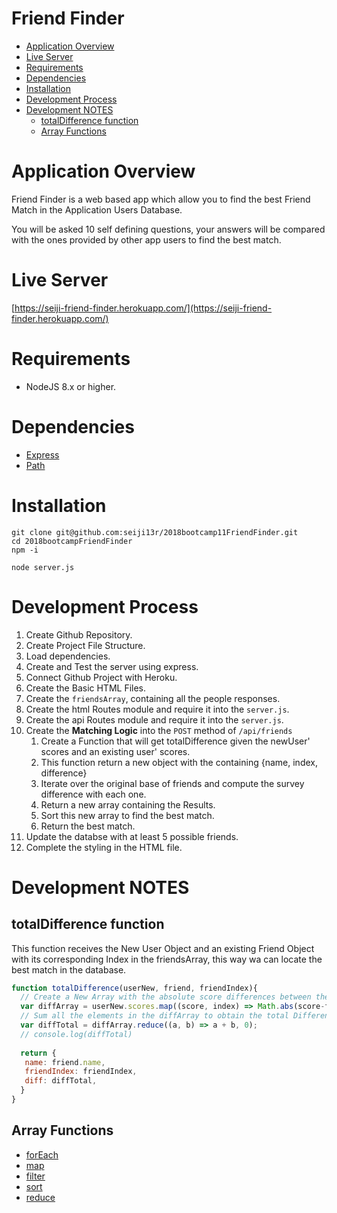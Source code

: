 # Friend Finder <!-- omit in toc -->
<!-- TOC -->

- [Application Overview](#application-overview)
- [Live Server](#live-server)
- [Requirements](#requirements)
- [Dependencies](#dependencies)
- [Installation](#installation)
- [Development Process](#development-process)
- [Development NOTES](#development-notes)
  - [totalDifference function](#totaldifference-function)
  - [Array Functions](#array-functions)

<!-- /TOC -->

# Application Overview

Friend Finder is a web based app which allow you to find the best Friend Match in the Application Users Database.

You will be asked 10 self defining questions, your answers will be compared with the ones provided by other app users to find the best match.


# Live Server
[https://seiji-friend-finder.herokuapp.com/](https://seiji-friend-finder.herokuapp.com/)

# Requirements

* NodeJS 8.x or higher.

# Dependencies
* [Express](https://expressjs.com/en/starter/installing.html)
* [Path](https://github.com/jinder/path)

# Installation
```console
git clone git@github.com:seiji13r/2018bootcamp11FriendFinder.git
cd 2018bootcampFriendFinder
npm -i

node server.js
```

# Development Process
1. Create Github Repository.
2. Create Project File Structure.
3. Load dependencies.
4. Create and Test the server using express.
5. Connect Github Project with Heroku.
6. Create the Basic HTML Files.
7. Create the `friendsArray`, containing all the people responses.
8. Create the html Routes module and require it into the `server.js`.
9. Create the api Routes module and require it into the `server.js`.
10. Create the **Matching Logic** into the `POST` method of `/api/friends`
    1.  Create a Function that will get totalDifference given the newUser' scores and an existing user' scores.
    2.  This function return a new object with the containing {name, index, difference}
    3.  Iterate over the original base of friends and compute the survey difference with each one.
    4.  Return a new array containing the Results.
    5.  Sort this new array to find the best match.
    6.  Return the best match.
11. Update the databse with at least 5 possible friends.
12. Complete the styling in the HTML file.


# Development NOTES

## totalDifference function

This function receives the New User Object and an existing Friend Object with its corresponding Index in the friendsArray, this way wa can locate the best match in the database.

```javascript
function totalDifference(userNew, friend, friendIndex){
  // Create a New Array with the absolute score differences between the New User and the Exiting Friend.
  var diffArray = userNew.scores.map((score, index) => Math.abs(score-friend.scores[index]));
  // Sum all the elements in the diffArray to obtain the total Difference.
  var diffTotal = diffArray.reduce((a, b) => a + b, 0);
  // console.log(diffTotal)
  
  return {
   name: friend.name,
   friendIndex: friendIndex,
   diff: diffTotal,
  }
}
```

## Array Functions
* [forEach](https://developer.mozilla.org/en-US/docs/Web/JavaScript/Reference/Global_Objects/Array/forEach)
* [map](https://developer.mozilla.org/en-US/docs/Web/JavaScript/Reference/Global_Objects/Array/map)
* [filter](https://developer.mozilla.org/en-US/docs/Web/JavaScript/Reference/Global_Objects/Array/filter)
* [sort](https://developer.mozilla.org/en-US/docs/Web/JavaScript/Reference/Global_Objects/Array/sort)
* [reduce](https://developer.mozilla.org/en-US/docs/Web/JavaScript/Reference/Global_Objects/Array/Reduce)